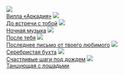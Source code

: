 ![](/books/love_contemporary/Джоджо%20Мойес/Вилла%20«Аркадия».jpg)  
[Вилла «Аркадия»](/books/love_contemporary/Джоджо%20Мойес/Вилла%20«Аркадия»)
![](/books/love_contemporary/Джоджо%20Мойес/До%20встречи%20с%20тобой.jpg)  
[До встречи с тобой](/books/love_contemporary/Джоджо%20Мойес/До%20встречи%20с%20тобой)
![](/books/love_contemporary/Джоджо%20Мойес/Ночная%20музыка.jpg)  
[Ночная музыка](/books/love_contemporary/Джоджо%20Мойес/Ночная%20музыка)
![](/books/love_contemporary/Джоджо%20Мойес/После%20тебя.jpg)  
[После тебя](/books/love_contemporary/Джоджо%20Мойес/После%20тебя)
![](/books/love_contemporary/Джоджо%20Мойес/Последнее%20письмо%20от%20твоего%20любимого.jpg)  
[Последнее письмо от твоего любимого](/books/love_contemporary/Джоджо%20Мойес/Последнее%20письмо%20от%20твоего%20любимого)
![](/books/love_contemporary/Джоджо%20Мойес/Серебристая%20бухта.jpg)  
[Серебристая бухта](/books/love_contemporary/Джоджо%20Мойес/Серебристая%20бухта)
![](/books/love_contemporary/Джоджо%20Мойес/Счастливые%20шаги%20под%20дождем.jpg)  
[Счастливые шаги под дождем](/books/love_contemporary/Джоджо%20Мойес/Счастливые%20шаги%20под%20дождем)
![](/books/love_contemporary/Джоджо%20Мойес/Танцующая%20с%20лошадьми.jpg)  
[Танцующая с лошадьми](/books/love_contemporary/Джоджо%20Мойес/Танцующая%20с%20лошадьми)